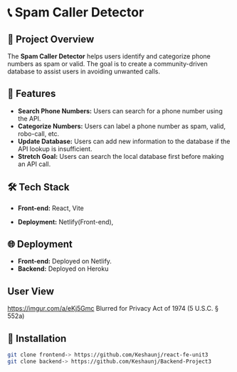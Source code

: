 # 📞 Spam Caller Detector

## 🚀 Project Overview
The **Spam Caller Detector** helps users identify and categorize phone numbers as spam or valid. The goal is to create a community-driven database to assist users in avoiding unwanted calls.

## 🌟 Features

- **Search Phone Numbers:** Users can search for a phone number using the API.
- **Categorize Numbers:** Users can label a phone number as spam, valid, robo-call, etc.
- **Update Database:** Users can add new information to the database if the API lookup is insufficient.
- **Stretch Goal:** Users can search the local database first before making an API call.

## 🛠️ Tech Stack

- **Front-end:** React, Vite

- **Deployment:** Netlify(Front-end), 



## 🌐 Deployment

- **Front-end:** Deployed on Netlify.
- **Backend:** Deployed on Heroku

## User View
https://imgur.com/a/eKj5Gmc
Blurred for Privacy Act of 1974 (5 U.S.C. § 552a)



## 🔧 Installation

```bash
git clone frontend-> https://github.com/Keshaunj/react-fe-unit3
git clone backend-> https://github.com/Keshaunj/Backend-Project3

